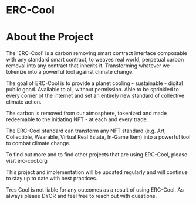 # ERC-Cool

# About the Project
The 'ERC-Cool' is a carbon removing smart contract interface composable with any standard smart contract, to weaves real world, perpetual carbon removal into any  contract that inherits it. Transforming whatever we tokenize into a powerful tool against climate change.

The goal of ERC-Cool is to provide a planet cooling - sustainable - digital public good. Available to all, without permission. Able to be sprinkled to every corner of the internet and set an entirely new standard of collective climate action.

The carbon is removed from our atmosphere, tokenized and made redeemable to the initiating NFT - at each and every trade. 

The ERC-Cool standard can transform any NFT standard (e.g. Art, Collectible, Wearable, Virtual Real Estate, In-Game Item) into a powerful tool to combat climate change.

To find out more and to find other projects that are using ERC-Cool, please visit erc-cool.org

This project and implementation will be updated regularly and will continue to stay up to date with best practices.

Tres Cool is not liable for any outcomes as a result of using ERC-Cool. As always please DYOR and feel free to reach out with questions.
